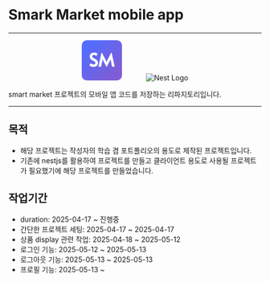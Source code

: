 # Smark Market mobile app

---

<div align="center">
  <img src="./ios/Runner/Assets.xcassets/AppIcon.appiconset/AppIcon@2x.png" width="80" style="border-radius: 10px;" >
  <span style="display:inline-block; width:40px;"></span>
  <img src="https://www.svgrepo.com/show/353751/flutter.svg" width="80" alt="Nest Logo" />
</div>

smart market 프로젝트의 모바일 앱 코드를 저장하는 리파지토리입니다.

---

## 목적

- 해당 프로젝트는 작성자의 학습 겸 포트폴리오의 용도로 제작된 프로젝트입니다.
- 기존에 nestjs를 활용하여 프로젝트를 만들고 클라이언트 용도로 사용될 프로젝트가 필요했기에 해당 프로젝트를 만들었습니다.

## 작업기간

- duration: 2025-04-17 ~ 진행중
- 간단한 프로젝트 세팅: 2025-04-17 ~ 2025-04-17
- 상품 display 관련 작업: 2025-04-18 ~ 2025-05-12
- 로그인 기능: 2025-05-12 ~ 2025-05-13
- 로그아웃 기능: 2025-05-13 ~ 2025-05-13
- 프로필 기능: 2025-05-13 ~
